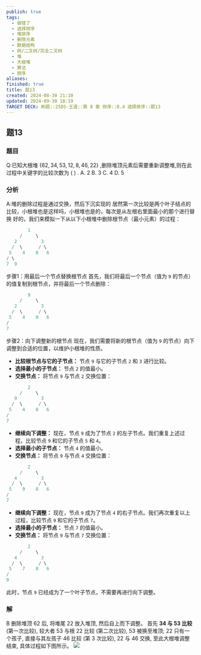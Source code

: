 ```yaml
---
publish: true
tags:
  - 做错了
  - 选择排序
  - 堆排序
  - 删除元素
  - 数据结构
  - 树/二叉树/完全二叉树
  - 堆
  - 大根堆
  - 算法
  - 排序
aliases: 
finished: true
title: 题13
created: 2024-08-30 21:10
updated: 2024-09-30 18:19
TARGET DECK: 刷题::25DS-王道::第 8 章 排序::8.4 选择排序::题13
---
```

## 题13
### 题目
Q:已知大根堆 $\{ {62},{34},{53},{12},8,{46},{22}\}$ ,删除堆顶元素后需要重新调整堆,则在此过程中关键字的比较次数为 ( ) .
A. 2 B. 3 C. 4 D. 5
### 分析
A:堆的删除过程是通过交换，然后下沉实现的
居然第一次比较是两个叶子结点的比较，小根堆也是这样吗，小根堆也是的，每次是从左根右里面最小的那个进行替换
好的，我们来模拟一下从以下小根堆中删除根节点（最小元素）的过程：
```cpp
        1
     /     \
   2         3
  /  \      / \
 5    4    8   6 
/ \   
7  9
```
步骤1：用最后一个节点替换根节点
首先，我们将最后一个节点（值为 `9` 的节点）的值复制到根节点，并将最后一个节点删除：
```cpp
        9
     /     \
   2         3
  /  \      / \
 5    4    8   6 
/ 
7  
```
步骤2：向下调整新的根节点
现在，我们需要将新的根节点（值为 `9` 的节点）向下调整到合适的位置，以维护小根堆的性质。
- **比较根节点与它的子节点：** 节点 `9` 与它的子节点 `2` 和 `3` 进行比较。
- **选择最小的子节点：** 节点 `2` 的值最小。
- **交换节点：** 将节点 `9` 与节点 `2` 交换位置：
```cpp
        2
     /     \
   9         3
  /  \      / \
 5    4    8   6 
/ 
7  
```
- **继续向下调整：** 现在，节点 `9` 成为了节点 `2` 的左子节点。我们重复上述过程，比较节点 `9` 和它的子节点 `5` 和 `4`。
- **选择最小的子节点：** 节点 `4` 的值最小。
- **交换节点：** 将节点 `9` 与节点 `4` 交换位置：
```cpp
        2
     /     \
   4         3
  /  \      / \
 5    9    8   6 
/ 
7  
```
- **继续向下调整：** 现在，节点 `9` 成为了节点 `4` 的右子节点。我们再次重复以上过程，比较节点 `9` 和它的子节点 `7`。
- **选择最小的子节点：** 节点 `7` 的值最小。
- **交换节点：** 将节点 `9` 与节点 `7` 交换位置：
```cpp
        2
     /     \
   4         3
  /  \      / \
 5    7    8   6 
/ 
9  
```
此时，节点 `9` 已经成为了一个叶子节点，不需要再进行向下调整。
### 解
B
删除堆顶 62 后, 将堆尾 22 放入堆顶, 然后自上而下调整。
首先 **34 与 53 比较** (第一次比较), 较大者 53 与根 22 比较 (第二次比较), 53 被换至堆顶; 22 只有一个孩子, 直接与其左孩子 46 比较 (第 3 次比较), 22 与 46 交换, 至此大根堆调整结束, 具体过程如下图所示。
![](https://img.hwenyi.live/202410011111608.webp)
<!--ID: 1727859179474-->



 